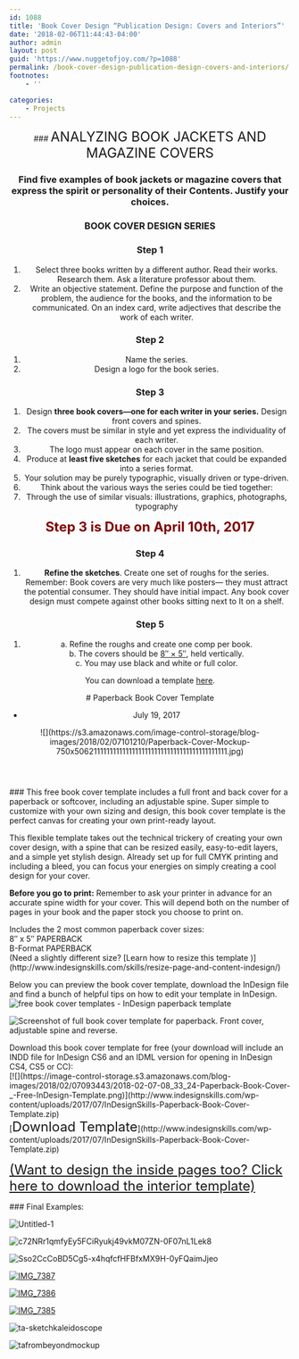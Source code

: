 ```yaml
---
id: 1088
title: 'Book Cover Design “Publication Design: Covers and Interiors”'
date: '2018-02-06T11:44:43-04:00'
author: admin
layout: post
guid: 'https://www.nuggetofjoy.com/?p=1088'
permalink: /book-cover-design-publication-design-covers-and-interiors/
footnotes:
    - ''

categories:
    - Projects
---
```


<header class="post-image"><div class="fimg-wrapper fimg-cl"><div class="featured-image"><div class="fimg-inner"><div class="vm-wrapper">### <span style="font-size: 18pt;">ANALYZING BOOK JACKETS AND MAGAZINE COVERS</span>

### Find five examples of book jackets or magazine covers that express the spirit or personality of their Contents. Justify your choices.

### BOOK COVER DESIGN SERIES

### Step 1

1. Select three books written by a different author. Read their works. Research them. Ask a literature professor about them.
2. Write an objective statement. Define the purpose and function of the problem, the audience for the books, and the information to be communicated. On an index card, write adjectives that describe the work of each writer.

### Step 2

1. Name the series.
2. Design a logo for the book series.

### Step 3

1. Design **three book covers—one for each writer in your series.** Design front covers and spines.
2. The covers must be similar in style and yet express the individuality of each writer.
3. The logo must appear on each cover in the same position.
4. Produce at **least five sketches** for each jacket that could be expanded into a series format.
5. Your solution may be purely typographic, visually driven or type-driven.
6. Think about the various ways the series could be tied together:
7. Through the use of similar visuals: illustrations, graphics, photographs, typography

<span style="color: #800000; font-size: 18pt;">**Step 3 is Due on April 10th, 2017**</span>

### Step 4

1. **Refine the sketches**. Create one set of roughs for the series. Remember: Book covers are very much like posters— they must attract the potential consumer. They should have initial impact. Any book cover design must compete against other books sitting next to It on a shelf.

### Step 5

1. a. Refine the roughs and create one comp per book.  
    b. The covers should be [8″ × 5″](https://www.dropbox.com/s/5zxzf06ad2pbznn/book_cover_template.zip?dl=0), held vertically.  
    c. You may use black and white or full color.

You can download a template [here](https://www.dropbox.com/s/5zxzf06ad2pbznn/book_cover_template.zip?dl=0).

<div class="vm-middle"><div class="post-t-r"><div class="t-r"></div></div># Paperback Book Cover Template

- July 19, 2017

</div></div><div class="backstretch">![](https://s3.amazonaws.com/image-control-storage/blog-images/2018/02/07101210/Paperback-Cover-Mockup-750x5062111111111111111111111111111111111111111111.jpg)</div></div></div></div></header><section class="post-content">### This free book cover template includes a full front and back cover for a paperback or softcover, including an adjustable spine. Super simple to customize with your own sizing and design, this book cover template is the perfect canvas for creating your own print-ready layout.

This flexible template takes out the technical trickery of creating your own cover design, with a spine that can be resized easily, easy-to-edit layers, and a simple yet stylish design. Already set up for full CMYK printing and including a bleed, you can focus your energies on simply creating a cool design for your cover.

**Before you go to print:** Remember to ask your printer in advance for an accurate spine width for your cover. This will depend both on the number of pages in your book and the paper stock you choose to print on.

<div class="code-block code-block-3"></div>Includes the 2 most common paperback cover sizes:

<div>8″ x 5″  
PAPERBACK</div><div>B-Format  
PAPERBACK</div>(Need a slightly different size? [Learn how to resize this template )](http://www.indesignskills.com/skills/resize-page-and-content-indesign/)

Below you can preview the book cover template, download the InDesign file and find a bunch of helpful tips on how to edit your template in InDesign.![free book cover templates - InDesign paperback template](https://image-control-storage.s3.amazonaws.com/blog-images/2018/02/07100917/Paperback-Cover-Mockup1.jpg)

![Screenshot of full book cover template for paperback. Front cover, adjustable spine and reverse.](https://s3.amazonaws.com/image-control-storage/blog-images/2018/02/07101212/Paperback-Cover-Screenshot-1024x7732111111111111111111111111111111111111111111.jpg)

<div class="code-block code-block-2"></div>Download this book cover template for free (your download will include an INDD file for InDesign CS6 and an IDML version for opening in InDesign CS4, CS5 or CC):

<div class="su-spacer"></div><div>[![](https://image-control-storage.s3.amazonaws.com/blog-images/2018/02/07093443/2018-02-07-08_33_24-Paperback-Book-Cover-_-Free-InDesign-Template.png)](http://www.indesignskills.com/wp-content/uploads/2017/07/InDesignSkills-Paperback-Book-Cover-Template.zip)</div>[<span style="font-size: 18pt;">Download Template</span>](http://www.indesignskills.com/wp-content/uploads/2017/07/InDesignSkills-Paperback-Book-Cover-Template.zip)

<span style="font-size: 18pt;">[(Want to design the inside pages too? Click here to download the interior template)](http://www.indesignskills.com/templates/book/)</span>

</section>
### Final Examples:

![Untitled-1](https://image-control-storage.s3.amazonaws.com/blog-images/2015/03/27193340/Untitled-1.jpg)

![c72NRr1qmfyEy5FCiRyukj49vkM07ZN-0F07nL1Lek8](https://image-control-storage.s3.amazonaws.com/blog-images/2015/03/27193338/c72NRr1qmfyEy5FCiRyukj49vkM07ZN-0F07nL1Lek8.jpg)

![Sso2CcCoBD5Cg5-x4hqfcfHFBfxMX9H-0yFQaimJjeo](https://image-control-storage.s3.amazonaws.com/blog-images/2015/03/27193335/Sso2CcCoBD5Cg5-x4hqfcfHFBfxMX9H-0yFQaimJjeo.jpg)

[![IMG_7387](https://image-control-storage.s3.amazonaws.com/blog-images/2015/10/27193042/IMG_7387-e1444258744643-768x1024.jpg)](https://image-control-storage.s3.amazonaws.com/blog-images/2015/10/27193042/IMG_7387-e1444258744643.jpg)

[![IMG_7386](https://image-control-storage.s3.amazonaws.com/blog-images/2015/10/27193153/IMG_7386-e1444258770700-768x1024.jpg)](https://image-control-storage.s3.amazonaws.com/blog-images/2015/10/27193153/IMG_7386-e1444258770700.jpg)

[![IMG_7385](https://image-control-storage.s3.amazonaws.com/blog-images/2015/10/27193302/IMG_7385-e1444258790371-768x1024.jpg)](https://image-control-storage.s3.amazonaws.com/blog-images/2015/10/27193302/IMG_7385-e1444258790371.jpg)

![ta-sketchkaleidoscope](https://image-control-storage.s3.amazonaws.com/blog-images/2016/10/27185110/TA-SketchKaleidoscope-1.jpg)

![tafrombeyondmockup](https://image-control-storage.s3.amazonaws.com/blog-images/2016/10/27185107/TAfrombeyondmockup-1.jpg)